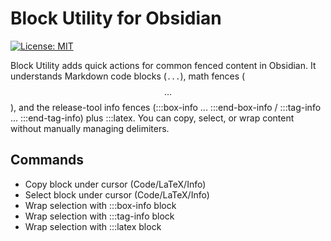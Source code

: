 # Block Utility for Obsidian

[![License: MIT](https://img.shields.io/badge/License-MIT-yellow.svg)](https://opensource.org/licenses/MIT)

Block Utility adds quick actions for common fenced content in Obsidian. It understands Markdown code blocks (``` ... ```), math fences ($$ ... $$), and the release-tool info fences (:::box-info ... :::end-box-info / :::tag-info ... :::end-tag-info) plus :::latex. You can copy, select, or wrap content without manually managing delimiters.

## Commands

- Copy block under cursor (Code/LaTeX/Info)
- Select block under cursor (Code/LaTeX/Info)
- Wrap selection with :::box-info block
- Wrap selection with :::tag-info block
- Wrap selection with :::latex block
